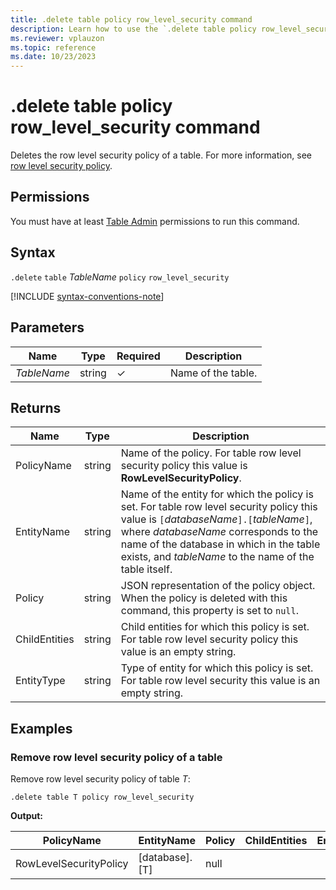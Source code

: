 ```yaml
---
title: .delete table policy row_level_security command
description: Learn how to use the `.delete table policy row_level_security` command to delete the row level security of a table
ms.reviewer: vplauzon
ms.topic: reference
ms.date: 10/23/2023
---
```

# .delete table policy row_level_security command

Deletes the row level security policy of a table. For more information, see [row level security policy](rowlevelsecuritypolicy.md).

## Permissions

You must have at least [Table Admin](access-control/role-based-access-control.md) permissions to run this command.

## Syntax

`.delete` `table` *TableName* `policy` `row_level_security`

[!INCLUDE [syntax-conventions-note](../../includes/syntax-conventions-note.md)]

## Parameters

| Name        | Type   | Required | Description        |
|-------------|--------|----------|--------------------|
| *TableName* | string | &check;  | Name of the table. |

## Returns

| Name          | Type   | Description
|---------------|--------|------------------------------------------------------------------------------------------------------------------------------------------------------------------------------------------------------------------------------------------------------------------------------|
| PolicyName    | string | Name of the policy. For table row level security policy this value is **RowLevelSecurityPolicy**.
| EntityName    | string | Name of the entity for which the policy is set. For table row level security policy this value is `[`*databaseName*`].[`*tableName*`]`, where *databaseName* corresponds to the name of the database in which in the table exists, and *tableName* to the name of the table itself.
| Policy        | string | JSON representation of the policy object. When the policy is deleted with this command, this property is set to `null`.
| ChildEntities | string | Child entities for which this policy is set. For table row level security policy this value is an empty string.                                                                                                                                                                     |
| EntityType    | string | Type of entity for which this policy is set. For table row level security this value is an empty string.                                                                                                                                                                     |

## Examples

### Remove row level security policy of a table

Remove row level security policy of table *T*:

```kusto
.delete table T policy row_level_security
```

**Output:**

| PolicyName       | EntityName     | Policy                                                           | ChildEntities | EntityType |
|------------------|----------------|------------------------------------------------------------------|---------------|------------|
| RowLevelSecurityPolicy | [database].[T] | null                                                             |               |            |
